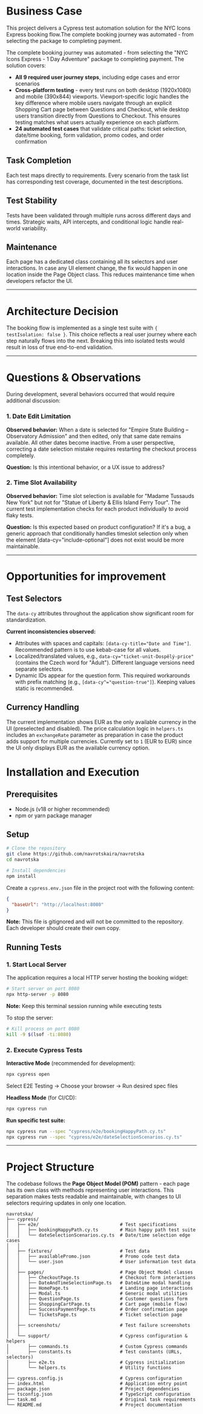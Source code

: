 # Business Case

This project delivers a Cypress test automation solution for the NYC Icons Express booking flow.The complete booking journey was automated - from selecting the package to completing payment.

The complete booking journey was automated - from selecting the "NYC Icons Express - 1 Day Adventure" package to completing payment. The solution covers:

- **All 9 required user journey steps**, including edge cases and error scenarios
- **Cross-platform testing** - every test runs on both desktop (1920x1080) and mobile (390x844) viewports. Viewport-specific logic handles the key difference where mobile users navigate through an explicit Shopping Cart page between Questions and Checkout, while desktop users transition directly from Questions to Checkout. This ensures testing matches what users actually experience on each platform.
- **24 automated test cases** that validate critical paths: ticket selection, date/time booking, form validation, promo codes, and order confirmation

## Task Completion

Each test maps directly to requirements. Every scenario from the task list has corresponding test coverage, documented in the test descriptions.

## Test Stability

Tests have been validated through multiple runs across different days and times. Strategic waits, API intercepts, and conditional logic handle real-world variability.

## Maintenance

Each page has a dedicated class containing all its selectors and user interactions. In case any UI element change, the fix would happen in one location inside the Page Object class. This reduces maintenance time when developers refactor the UI.

---

# Architecture Decision

The booking flow is implemented as a single test suite with `{ testIsolation: false }`. This choice reflects a real user journey where each step naturally flows into the next. Breaking this into isolated tests would result in loss of true end-to-end validation.

---

# Questions & Observations

During development, several behaviors occurred that would require additional discussion:

### 1. Date Edit Limitation

**Observed behavior:** When a date is selected for "Empire State Building – Observatory Admission" and then edited, only that same date remains available. All other dates become inactive. From a user perspective, correcting a date selection mistake requires restarting the checkout process completely.

**Question:** Is this intentional behavior, or a UX issue to address?

### 2. Time Slot Availability

**Observed behavior:** Time slot selection is available for "Madame Tussauds New York" but not for "Statue of Liberty & Ellis Island Ferry Tour". The current test implementation checks for each product individually to avoid flaky tests.

**Question:** Is this expected based on product configuration? If it's a bug, a generic approach that conditionally handles timeslot selection only when the element [data-cy="include-optional"] does not exist would be more maintainable.

---

# Opportunities for improvement

## Test Selectors

The `data-cy` attributes throughout the application show significant room for standardization.

**Current inconsistencies observed:**

- Attributes with spaces and capitals: `[data-cy-title="Date and Time"]`. Recommended pattern is to use kebab-case for all values.
- Localized/translated values, e.g., `data-cy="ticket-unit-Dospělý-price"` (contains the Czech word for "Adult"). Different language versions need separate selectors.
- Dynamic IDs appear for the question form. This required workarounds with prefix matching (e.g., `[data-cy^="question-true"]`). Keeping values static is recommended.

## Currency Handling

The current implementation shows EUR as the only available currency in the UI (preselected and disabled). The price calculation logic in `helpers.ts` includes an `exchangeRate` parameter as preparation in case the product adds support for multiple currencies. Currently set to `1` (EUR to EUR) since the UI only displays EUR as the available currency option.

# Installation and Execution

## Prerequisites

- Node.js (v18 or higher recommended)
- npm or yarn package manager

## Setup

```bash
# Clone the repository
git clone https://github.com/navrotskaira/navrotska
cd navrotska

# Install dependencies
npm install
```

Create a `cypress.env.json` file in the project root with the following content:

```json
{
  "baseUrl": "http://localhost:8080"
}
```

**Note:** This file is gitignored and will not be committed to the repository. Each developer should create their own copy.

## Running Tests

### 1. Start Local Server

The application requires a local HTTP server hosting the booking widget:

```bash
# Start server on port 8080
npx http-server -p 8080
```

**Note:** Keep this terminal session running while executing tests

To stop the server:

```bash
# Kill process on port 8080
kill -9 $(lsof -ti:8080)
```

### 2. Execute Cypress Tests

**Interactive Mode** (recommended for development):

```bash
npx cypress open
```

Select E2E Testing → Choose your browser → Run desired spec files

**Headless Mode** (for CI/CD):

```bash
npx cypress run
```

**Run specific test suite:**

```bash
npx cypress run --spec "cypress/e2e/bookingHappyPath.cy.ts"
npx cypress run --spec "cypress/e2e/dateSelectionScenarios.cy.ts"
```

---

# Project Structure

The codebase follows the **Page Object Model (POM)** pattern - each page has its own class with methods representing user interactions. This separation makes tests readable and maintainable, with changes to UI selectors requiring updates in only one location.

```
navrotska/
├── cypress/
│   ├── e2e/                              # Test specifications
│   │   ├── bookingHappyPath.cy.ts        # Main happy path test suite
│   │   └── dateSelectionScenarios.cy.ts  # Date/time selection edge cases
│   │
│   ├── fixtures/                         # Test data
│   │   ├── availablePromo.json           # Promo code test data
│   │   └── user.json                     # User information test data
│   │
│   ├── pages/                            # Page Object Model classes
│   │   ├── CheckoutPage.ts               # Checkout form interactions
│   │   ├── DateAndTimeSelectionPage.ts   # Date&time modal handling
│   │   ├── HomePage.ts                   # Landing page interactions
│   │   ├── Modal.ts                      # Generic modal utilities
│   │   ├── QuestionPage.ts               # Customer questions form
│   │   ├── ShoppingCartPage.ts           # Cart page (mobile flow)
│   │   ├── SuccessPaymentPage.ts         # Order confirmation page
│   │   └── TicketsPage.ts                # Ticket selection page
│   │
│   ├── screenshots/                      # Test failure screenshots
│   │
│   └── support/                          # Cypress configuration & helpers
│       ├── commands.ts                   # Custom Cypress commands
│       ├── constants.ts                  # Test constants (URLs, selectors)
│       ├── e2e.ts                        # Cypress initialization
│       └── helpers.ts                    # Utility functions
│
├── cypress.config.js                     # Cypress configuration
├── index.html                            # Application entry point
├── package.json                          # Project dependencies
├── tsconfig.json                         # TypeScript configuration
├── task.md                               # Original task requirements
└── README.md                             # Project documentation
```
